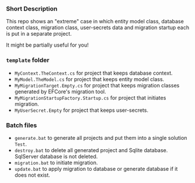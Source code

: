### Short Description

This repo shows an "extreme" case in which
entity model class, database context class, migration class,
user-secrets data and migration startup each is put in a separate project.

It might be partially useful for you! 


### `template` folder


- `MyContext.TheContext.cs` for project that keeps database context.  
- `MyModel.TheModel.cs` for project that keeps entity model class.
- `MyMigrationTarget.Empty.cs` for project that keeps migration classes generated by EFCore's migration tool. 
- `MyMigrationStartupFactory.Startup.cs` for project that initiates migration.
- `MyUserSecret.Empty` for project that keeps user-secrets.

### Batch files

- `generate.bat` to generate all projects and put them into a single solution `Test`.
- `destroy.bat` to delete all generated project and Sqlite database. SqlServer database is not deleted.
- `migration.bat` to initiate migration.
- `update.bat` to apply migration to database or generate database if it does not exist.


